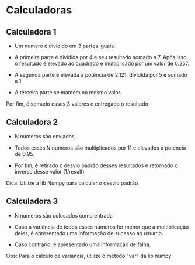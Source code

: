 # Calculadoras

## Calculadora 1

* Um numero é dividido em 3 partes iguais.

* A primeira parte é dividida por 4 e seu resultado somado a 7. Após isso, o resultado é
elevado ao quadrado e multiplicado por um valor de 0.257.

* A segunda parte é elevada a potência de 2.121, dividida por 5 e somado a 1

* A terceira parte se mantem no mesmo valor.

Por fim, é somado esses 3 valores e entregado o resultado

## Calculadora 2

* N numeros são enviados.

* Todos esses N numeros são multiplicados por 11 e elevados a potencia de 0.95.

* Por fim, é retirado o desvio padrão desses resultados e retornado o inverso desse valor
(1/result)

Dica: Utilize a lib Numpy para calcular o desvio padrão

## Calculadora 3

* N numeros são colocados como entrada

* Caso a variância de todos esses numeros for menor que a
multiplicação deles, é apresentado uma informação de sucesso ao
usuario.

* Caso contrário, é apresentado uma informação de falha.

Obs: Para o calculo de variância, utilize o método "var" da lib numpy

